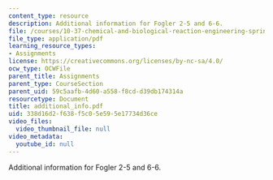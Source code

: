 ```yaml
---
content_type: resource
description: Additional information for Fogler 2-5 and 6-6.
file: /courses/10-37-chemical-and-biological-reaction-engineering-spring-2007/338d16d2f638f5c05e595e17734d36ce_additional_info.pdf
file_type: application/pdf
learning_resource_types:
- Assignments
license: https://creativecommons.org/licenses/by-nc-sa/4.0/
ocw_type: OCWFile
parent_title: Assignments
parent_type: CourseSection
parent_uid: 59c5aafb-4d60-a558-f8cd-d39db174314a
resourcetype: Document
title: additional_info.pdf
uid: 338d16d2-f638-f5c0-5e59-5e17734d36ce
video_files:
  video_thumbnail_file: null
video_metadata:
  youtube_id: null
---
```

Additional information for Fogler 2-5 and 6-6.